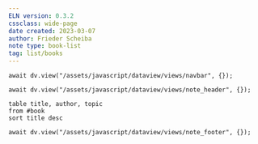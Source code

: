```yaml
---
ELN version: 0.3.2
cssclass: wide-page
date created: 2023-03-07
author: Frieder Scheiba
note type: book-list
tag: list/books
---
```

```dataviewjs
await dv.view("/assets/javascript/dataview/views/navbar", {});
```

```dataviewjs
await dv.view("/assets/javascript/dataview/views/note_header", {});
```

```dataview
table title, author, topic
from #book 
sort title desc
```

```dataviewjs
await dv.view("/assets/javascript/dataview/views/note_footer", {});
```
